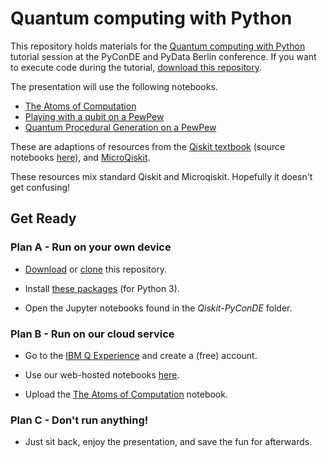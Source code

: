 # Quantum computing with Python

This repository holds materials for the [Quantum computing with Python](https://de.pycon.org/program/pydata-re99db-quantum-computing-with-python-james-wootton/) tutorial session at the PyConDE and PyData Berlin conference. If you want to execute code during the tutorial, [download this repository](https://github.com/quantumjim/Qiskit-PyConDE/archive/master.zip).

The presentation will use the following notebooks.

* [The Atoms of Computation](atoms-computation.ipynb)
* [Playing with a qubit on a PewPew](PewPew-Qubit.ipynb)
* [Quantum Procedural Generation on a PewPew](Terrain-Hackathon.ipynb)

These are adaptions of resources from the [Qiskit textbook](https://community.qiskit.org/textbook) (source notebooks [here](https://github.com/Qiskit/qiskit-textbook/blob/master/README.md)), and [MicroQiskit](https://github.com/quantumjim/MicroQiskit/blob/master/README.md).

These resources mix standard Qiskit and Microqiskit. Hopefully it doesn't get confusing!

## Get Ready

### Plan A - Run on your own device

* [Download](https://github.com/quantumjim/Qiskit-PyConDE/archive/master.zip) or [clone](https://github.com/quantumjim/Qiskit-PyConDE.git) this repository.

* Install [these packages](requirements.txt) (for Python 3).

* Open the Jupyter notebooks found in the *Qiskit-PyConDE* folder.


### Plan B - Run on our cloud service

* Go to the [IBM Q Experience](https://quantum-computing.ibm.com/) and create a (free) account.

* Use our web-hosted notebooks [here](https://quantum-computing.ibm.com/jupyter).

* Upload the [The Atoms of Computation](atoms-computation.ipynb) notebook.


### Plan C - Don't run anything!

* Just sit back, enjoy the presentation, and save the fun for afterwards.
